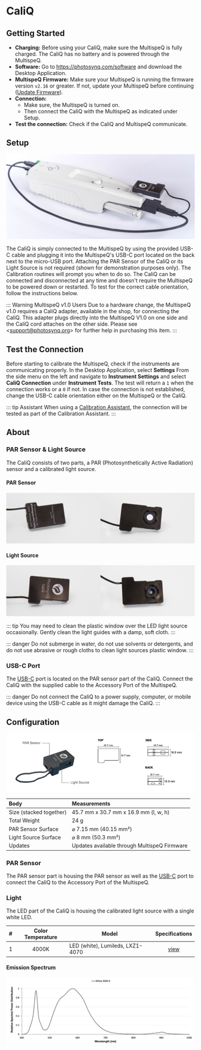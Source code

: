 # CaliQ

## Getting Started

+ **Charging:** Before using your CaliQ, make sure the MultispeQ is fully charged. The CaliQ has no battery and is powered through the MultispeQ.
+ **Software:** Go to <https://photosynq.com/software> and download the Desktop Application.
+ **MultispeQ Firmware:** Make sure your MultispeQ is running the firmware version `v2.16` or greater. If not, update your MultispeQ before continuing ([Update Firmware](./firmware-updates.md)).
+ **Connection:**
  + Make sure, the MultispeQ is turned on.
  + Then connect the CaliQ with the MultispeQ as indicated under Setup.
+ **Test the connection:** Check if the CaliQ and MultispeQ communicate.

## Setup

![CaliQ attached to the MultispeQ v2.0 - For the Setup it is **only required** to plug in the CaliQ using the USB-C cable, not to clamp the PAR Sensor or attaching the Light Source (shown for demonstration purposes only).](./images/multispeq-caliq-setup.jpg)

The CaliQ is simply connected to the MultispeQ by using the provided USB-C cable and plugging it into the MultispeQ's USB-C port located on the back next to the micro-USB port. Attaching the PAR Sensor of the CaliQ or its Light Source is not required (shown for demonstration purposes only). The Calibration routines will prompt you when to do so. The CaliQ can be connected and disconnected at any time and doesn't require the MultispeQ to be powered down or restarted. To test for the correct cable orientation, follow the instructions below.

::: Warning MultispeQ v1.0 Users
Due to a hardware change, the MultispeQ v1.0 requires a CaliQ adapter, available in the shop, for connecting the CaliQ. This adapter plugs directly into the MultispeQ V1.0 on one side and the CaliQ cord attaches on the other side. Please see <[support@photosynq.org](https://www.photosynq.com/product-page/multispeq-version-1-caliq-adapter)> for further help in purchasing this item.
:::

## Test the Connection

Before starting to calibrate the MultispeQ, check if the instruments are communicating properly. In the Desktop Application, select **Settings** From the side menu on the left and navigate to **Instrument Settings** and select **CaliQ Connection** under **Instrument Tests**. The test will return a `1` when the connection works or a `0` if not. In case the connection is not established, change the USB-C cable orientation either on the MultispeQ or the CaliQ.

::: tip Assistant
When using a [Calibration Assistant](../instruments/instrument-calibrations.md), the connection will be tested as part of the Calibration Assistant.
:::

## About

<!-- ![MultispeQ v2.0 side and back view](./images/multispeq-v2.0-views.png) -->

### PAR Sensor & Light Source

The CaliQ consists of two parts, a PAR (Photosynthetically Active Radiation) sensor and a calibrated light source.

#### PAR Sensor

![The CaliQ PAR Sensor - The top side on the left and the bottom side that fits over the MultispeQ's light guides when clamped.](./images/caliq-par-sensor.jpg)

#### Light Source

![The CaliQ Light Source - The top side on the left and the bottom side that clamps on to the MultispeQ's PAR sensor on the right.](./images/caliq-light-source.jpg)

::: tip
You may need to clean the plastic window over the LED light source occasionally. Gently clean the light guides with a damp, soft cloth.
:::

::: danger
Do not submerge in water, do not use solvents or detergents, and do not use abrasive or rough cloths to clean light sources plastic window.
:::

### USB-C Port

The [USB-C](https://en.wikipedia.org/wiki/USB-C) port is located on the PAR sensor part of the CaliQ. Connect the CaliQ with the supplied cable to the Accessory Port of the MultispeQ.

::: danger
Do not connect the CaliQ to a power supply, computer, or mobile device using the USB-C cable as it might damage the CaliQ.
:::

## Configuration

![CaliQ measurements](./images/caliq-measurements.png)

| Body                    | Measurements                                 |
| :---------------------- | :------------------------------------------- |
| Size (stacked together) | 45.7 mm x 30.7 mm x 16.9 mm (l, w, h)        |
| Total Weight            | 24 g                                         |
| PAR Sensor Surface      | ⌀ 7.15 mm (40.15 mm²)                        |
| Light Source Surface    | ⌀ 8 mm (50.3 mm²)                            |
| Updates                 | Updates available through MultispeQ Firmware |

### PAR Sensor

The PAR sensor part is housing the PAR sensor as well as the [USB-C](https://en.wikipedia.org/wiki/USB-C) port to connect the CaliQ to the Accessory Port of the MultispeQ.

### Light

The LED part of the CaliQ is housing the calibrated light source with a single white LED.

|   #   | Color Temperature | Model                            |  Specifications  |
| :---: | :---------------: | -------------------------------- | :--------------: |
|   1   |       4000K       | LED (white), Lumileds, LXZ1-4070 | [view][LXZDS120] |

#### Emission Spectrum

![Emission spectrum for the LED - Emission normalized to maximum emission peak](./images/caliq-led-emission-spectrum.png)

[LXZDS120]: https://www.lumileds.com/uploads/404/DS120-pdf
